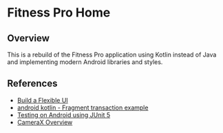 Fitness Pro Home
================

## Overview

This is a rebuild of the Fitness Pro application using Kotlin instead of Java and implementing modern Android libraries and styles.

## References
- [Build a Flexible UI](https://developer.android.com/training/basics/fragments/fragment-ui)
- [android kotlin - Fragment transaction example](https://android--examples.blogspot.com/2019/07/android-kotlin-fragment-transaction.html)
- [Testing on Android using JUnit 5](https://www.lordcodes.com/articles/testing-on-android-using-junit-5)
- [CameraX Overview](https://developer.android.com/training/camerax)